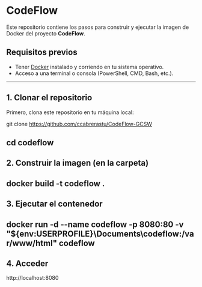 # CodeFlow

Este repositorio contiene los pasos para construir y ejecutar la imagen de Docker del proyecto **CodeFlow**.

## Requisitos previos

- Tener [Docker](https://www.docker.com/products/docker-desktop) instalado y corriendo en tu sistema operativo.
- Acceso a una terminal o consola (PowerShell, CMD, Bash, etc.).

---

## 1. Clonar el repositorio

Primero, clona este repositorio en tu máquina local:

git clone https://github.com/ccabrerastu/CodeFlow-GCSW

cd codeflow
---
## 2. Construir la imagen (en la carpeta)
docker build -t codeflow .
---
## 3. Ejecutar el contenedor
docker run -d --name codeflow -p 8080:80 -v "${env:USERPROFILE}\Documents\codeflow:/var/www/html" codeflow
---
## 4. Acceder
http://localhost:8080


